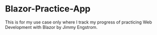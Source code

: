 # Blazor-Practice-App

This is for my use case only where I track my progress of practicing Web Development with Blazor by Jimmy Engstrom.

